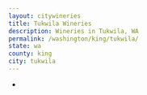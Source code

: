 ```yaml
---
layout: citywineries
title: Tukwila Wineries
description: Wineries in Tukwila, WA
permalink: /washington/king/tukwila/
state: wa
county: king
city: tukwila
---
```

-
